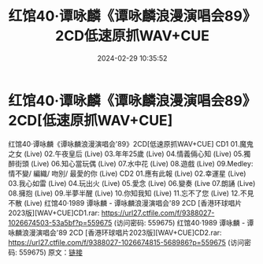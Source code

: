 ﻿---
title: 红馆40·谭咏麟《谭咏麟浪漫演唱会89》2CD低速原抓WAV+CUE
date: 2024-02-29 10:35:52
categories: WAV车载音乐、镜像
tags: 华语中文
---
# 红馆40·谭咏麟《谭咏麟浪漫演唱会89》2CD[低速原抓WAV+CUE]

红馆40·谭咏麟《谭咏麟浪漫演唱会'89》2CD[低速原抓WAV+CUE]
CD1
01.魔鬼之女 (Live)
02.午夜皇后 (Live)
03.年年25歲 (Live)
04.情義倆心知 (Live)
05.獨醉街頭 (Live)
06.知心當玩偶 (Live)
07.水中花 (Live)
08.遊戲 (Live)
09.Medley: 情不變/ 編織/ 吻別/ 最愛的你 (Live)
CD2
01.應有此報 (Live)
02.幸運星 (Live)
03.我心如雷 (Live)
04.玩出火 (Live)
05.愛念 (Live)
06.變奏 (Live
07.朗誦 (Live)
08.擁抱 (Live)
09.半夢半醒 (Live)
10.你知我知 (Live)
11.忘不了您 (Live)
12.不見不散 (Live)
红馆40·1989 谭咏麟 - 谭咏麟浪漫演唱会'89 2CD [香港环球唱片2023版][WAV+CUE]CD1.rar:
https://url27.ctfile.com/f/9388027-1026674503-53a5bf?p=559675
(访问密码: 559675)
红馆40·1989 谭咏麟 - 谭咏麟浪漫演唱会'89 2CD [香港环球唱片2023版][WAV+CUE]CD2.rar:
https://url27.ctfile.com/f/9388027-1026674815-568986?p=559675
(访问密码: 559675)
原文：[链接](https://blog.sina.com.cn/s/blog_1647c7e76010314iv.html)